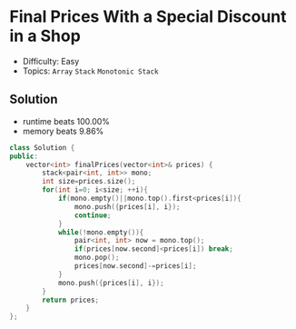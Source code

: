 # Final Prices With a Special Discount in a Shop
- Difficulty: Easy
- Topics: `Array` `Stack` `Monotonic Stack`

## Solution
- runtime beats 100.00%
- memory beats 9.86%
``` cpp
class Solution {
public:
    vector<int> finalPrices(vector<int>& prices) {
        stack<pair<int, int>> mono;
        int size=prices.size();
        for(int i=0; i<size; ++i){
            if(mono.empty()||mono.top().first<prices[i]){
                mono.push({prices[i], i});
                continue;
            }
            while(!mono.empty()){
                pair<int, int> now = mono.top();
                if(prices[now.second]<prices[i]) break;
                mono.pop();
                prices[now.second]-=prices[i];
            }
            mono.push({prices[i], i});
        }
        return prices;
    }
};
```

<!-- ## Improving
### source code
- runtime beats 
- memory beats 
``` cpp
``` -->